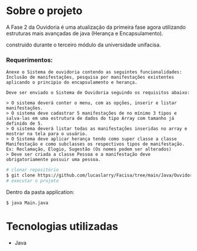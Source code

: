 # Sobre o projeto

A Fase 2 da Ouvidoria é uma atualização da primeira fase agora utilizando estruturas mais avançadas de java (Herança e Encapsulamento).

construido durante o terceiro módulo da universidade unifacisa.

### Requerimentos:

    Anexe o Sistema de ouvidoria contendo as seguintes funcionalidades: Inclusão de manifestações, pesquisa por manifestações existentes aplicando o principio do encapsulamento e herança.

    Deve ser enviado o Sistema de Ouvidoria seguindo os requisitos abaixo:

    > O sistema deverá conter o menu, com as opções, inserir e listar manifestações.
    > O sistema deve cadastrar 5 manifestações de no mínimo 3 tipos e salva-las em uma estrutura de dados do tipo Array com tamanho já definido de 5.
    > O sistema deverá listar todas as manifestações inseridas no array e mostrar na tela para o usuário.
    > O Sistema deve aplicar herança tendo como super classe a classe Manifestação e como subclasses os respectivos tipos de manifestação. Ex: Reclamação, Elogio, Sugestão (Os nomes podem ser alterados)
    > Deve ser criada a classe Pessoa e a manifestação deve obrigatoriamente possuir uma pessoa.

```bash
# clonar repositório
$ git clone https://github.com/lucaslarry/Facisa/tree/main/Java/OuvidoriaBasico_fase2
# executar o projeto
```
Dentro da pasta application:
```bash
$ java Main.java
```

# Tecnologias utilizadas
- Java

